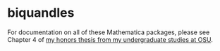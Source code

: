 # biquandles

For documentation on all of these Mathematica packages, please see Chapter 4 of [my honors thesis from my undergraduate studies at OSU](http://vilas.us/biquandles/documents/BBC_Paper_Thesis.pdf).
